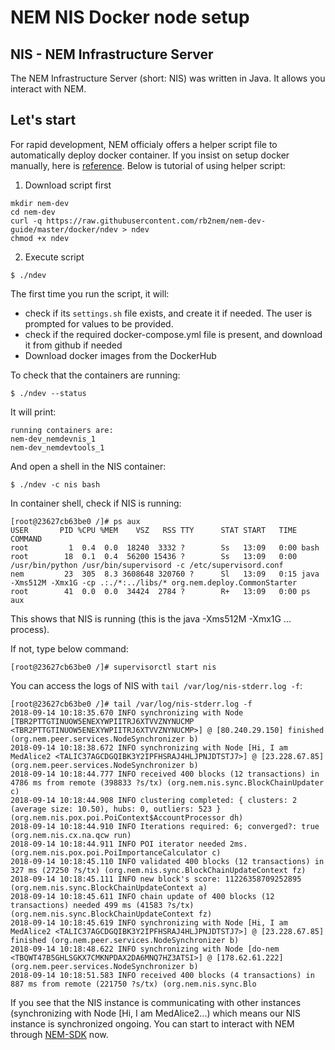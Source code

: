# NEM NIS Docker node setup

## NIS - NEM Infrastructure Server
The NEM Infrastructure Server (short: NIS) was written in Java. It allows you interact with NEM.

## Let's start
For rapid development, NEM officialy offers a helper script file to automatically deploy docker container. If you insist on setup docker manually, here is [reference](https://blog.nem.io/nem-docker/). Below is tutorial of using helper script:

1. Download script first
```
mkdir nem-dev
cd nem-dev
curl -q https://raw.githubusercontent.com/rb2nem/nem-dev-guide/master/docker/ndev > ndev
chmod +x ndev
```

2. Execute script
```
$ ./ndev
```

The first time you run the script, it will:

- check if its `settings.sh` file exists, and create it if needed. The user is prompted for values to be provided.
- check if the required docker-compose.yml file is present, and download it from github if needed
- Download docker images from the DockerHub

To check that the containers are running:
```
$ ./ndev --status
```

It will print:
```
running containers are:
nem-dev_nemdevnis_1
nem-dev_nemdevtools_1
```

And open a shell in the NIS container: 
```
$ ./ndev -c nis bash
```
In container shell, check if NIS is running:
```
[root@23627cb63be0 /]# ps aux 
USER       PID %CPU %MEM    VSZ   RSS TTY      STAT START   TIME COMMAND
root         1  0.4  0.0  18240  3332 ?        Ss   13:09   0:00 bash
root        18  0.1  0.4  56200 15436 ?        Ss   13:09   0:00 /usr/bin/python /usr/bin/supervisord -c /etc/supervisord.conf
nem         23  305  8.3 3608648 320760 ?      Sl   13:09   0:15 java -Xms512M -Xmx1G -cp .:./*:../libs/* org.nem.deploy.CommonStarter
root        41  0.0  0.0  34424  2784 ?        R+   13:09   0:00 ps aux
```
This shows that NIS is running (this is the java -Xms512M -Xmx1G ... process).

If not, type below command:
```
[root@23627cb63be0 /]# supervisorctl start nis
```
You can access the logs of NIS with `tail /var/log/nis-stderr.log -f`:
```
[root@23627cb63be0 /]# tail /var/log/nis-stderr.log -f
2018-09-14 10:18:35.670 INFO synchronizing with Node [TBR2PTTGTINUOW5ENEXYWPIITRJ6XTVVZNYNUCMP <TBR2PTTGTINUOW5ENEXYWPIITRJ6XTVVZNYNUCMP>] @ [80.240.29.150] finished (org.nem.peer.services.NodeSynchronizer b)
2018-09-14 10:18:38.672 INFO synchronizing with Node [Hi, I am MedAlice2 <TALIC37AGCDGQIBK3Y2IPFHSRAJ4HLJPNJDTSTJ7>] @ [23.228.67.85] (org.nem.peer.services.NodeSynchronizer b)
2018-09-14 10:18:44.777 INFO received 400 blocks (12 transactions) in 4786 ms from remote (398833 ?s/tx) (org.nem.nis.sync.BlockChainUpdater c)
2018-09-14 10:18:44.908 INFO clustering completed: { clusters: 2 (average size: 10.50), hubs: 0, outliers: 523 } (org.nem.nis.pox.poi.PoiContext$AccountProcessor dh)
2018-09-14 10:18:44.910 INFO Iterations required: 6; converged?: true (org.nem.nis.cx.na.qcw run)
2018-09-14 10:18:44.911 INFO POI iterator needed 2ms. (org.nem.nis.pox.poi.PoiImportanceCalculator c)
2018-09-14 10:18:45.110 INFO validated 400 blocks (12 transactions) in 327 ms (27250 ?s/tx) (org.nem.nis.sync.BlockChainUpdateContext fz)
2018-09-14 10:18:45.111 INFO new block's score: 11226358709252895 (org.nem.nis.sync.BlockChainUpdateContext a)
2018-09-14 10:18:45.611 INFO chain update of 400 blocks (12 transactions) needed 499 ms (41583 ?s/tx) (org.nem.nis.sync.BlockChainUpdateContext fz)
2018-09-14 10:18:45.619 INFO synchronizing with Node [Hi, I am MedAlice2 <TALIC37AGCDGQIBK3Y2IPFHSRAJ4HLJPNJDTSTJ7>] @ [23.228.67.85] finished (org.nem.peer.services.NodeSynchronizer b)
2018-09-14 10:18:48.622 INFO synchronizing with Node [do-nem <TBQWT47B5GHLSGKX7CMKNPDAX2DA6MNQ7HZ3ATSI>] @ [178.62.61.222] (org.nem.peer.services.NodeSynchronizer b)
2018-09-14 10:18:51.583 INFO received 400 blocks (4 transactions) in 887 ms from remote (221750 ?s/tx) (org.nem.nis.sync.Blo
```

If you see that the NIS instance is communicating with other instances (synchronizing with Node [Hi, I am MedAlice2...) which means our NIS instance is synchronized ongoing. You can start to interact with NEM through [NEM-SDK](https://github.com/QuantumMechanics/NEM-sdk) now.